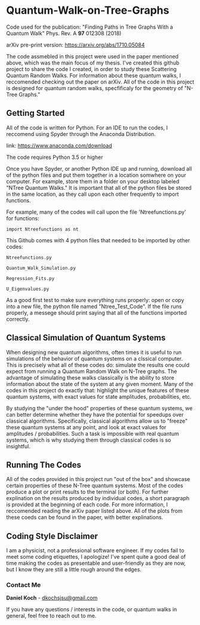 # Quantum-Walk-on-Tree-Graphs
Code used for the publication: "Finding Paths in Tree Graphs With a Quantum Walk" Phys. Rev. A **97** 012308 (2018)

arXiv pre-print version: https://arxiv.org/abs/1710.05084

The code assmebled in this project were used in the paper mentioned above, which was the main focus of my thesis.  I've created this github project to share the code I created, in order to study these Scattering Quantum Random Walks.  For information about these quantum walks, I reccomended checking out the paper on arXiv.  All of the code in this project is designed for quantum random walks, specfificaly for the geometry of "N-Tree Graphs."

## Getting Started

All of the code is written for Python.  For an IDE to run the codes, I reccomend using Spyder through the Anaconda Distribution.

link: https://www.anaconda.com/download

The code requires Python 3.5 or higher

Once you have Spyder, or another Python IDE up and running, download all of the python files and put them together in a location somwhere on your computer. For example, store them in a folder on your desktop labeled "NTree Quantum Walks."  It is important that all of the python files be stored in the same location, as they call upon each other frequently to import functions.

For example, many of the codes will call upon the file 'Ntreefunctions.py' for functions:

```
import Ntreefunctions as nt
```
This Github comes with 4 python files that needed to be imported by other codes:

```
Ntreefunctions.py 
```
```
Quantum_Walk_Simulation.py 
```
```
Regression_Fits.py 
```
```
U_Eigenvalues.py 
```

As a good first test to make sure everything runs properly: open or copy into a new file, the python file named "Ntree_Test_Code".  If the file runs properly, a messege should print saying that all of the functions imported correctly.

## Classical Simulation of Quantum Systems

When designing new quantum algorithms, often times it is useful to run simulations of the behavior of quantum systems on a clssical computer.  This is precisely what all of these codes do: simulate the results one could expect from running a Quantum Random Walk on N-Tree graphs.  The advantage of simulating these walks classically is the ability to store information about the state of the system at any given moment.  Many of the codes in this project do exactly that: highlight the unique features of these quantum systems, with exact values for state amplitudes, probabilities, etc.

By studying the "under the hood" properties of these quantum systems, we can better determine whether they have the potential for speedups over classical algorithms.  Specifically, classical algorithms allow us to "freeze" these quantum systems at any point, and look at exact values for amplitudes / probabilities.  Such a task is impossible with real quantum systems, which is why studying them through classical codes is so insightful.

## Running The Codes
All of the codes provided in this project run "out of the box" and showcase certain properties of these N-Tree quantum systems.  Most of the codes produce a plot or print results to the terminal (or both).  For further explination on the results produced by individual codes, a short paragraph is provided at the beginning of each code.  For more information, I reccomended reading the arXiv paper listed above.  All of the plots from these coeds can be found in the paper, with better explinations.

## Coding Style Disclaimer

I am a physicist, not a professional software engineer.  If my codes fail to meet some coding etiquettes, I apologize!  I've spent quite a good deal of time making the codes as presentable and user-friendly as they are now, but I know they are still a little rough around the edges.


### Contact Me

**Daniel Koch** - dkochsjsu@gmail.com

If you have any questions / interests in the code, or quantum walks in general, feel free to reach out to me.
